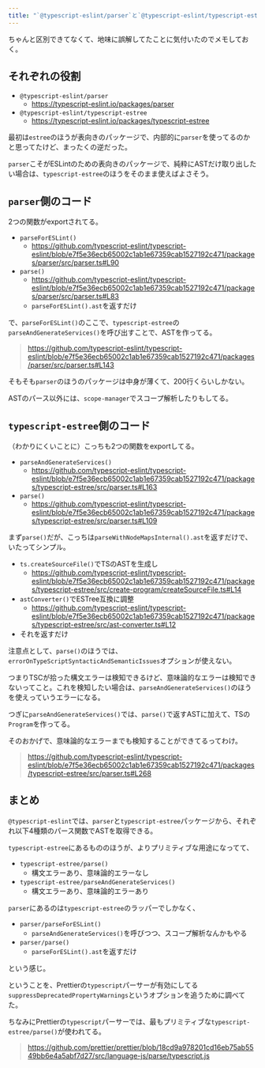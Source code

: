 ```yaml
---
title: "`@typescript-eslint/parser`と`@typescript-eslint/typescript-estree`の関係"
---
```


ちゃんと区別できてなくて、地味に誤解してたことに気付いたのでメモしておく。

## それぞれの役割

- `@typescript-eslint/parser`
  - https://typescript-eslint.io/packages/parser
- `@typescript-eslint/typescript-estree`
  - https://typescript-eslint.io/packages/typescript-estree

最初は`estree`のほうが表向きのパッケージで、内部的に`parser`を使ってるのかと思ってたけど、まったくの逆だった。

`parser`こそがESLintのための表向きのパッケージで、純粋にASTだけ取り出したい場合は、`typescript-estree`のほうをそのまま使えばよさそう。

## `parser`側のコード

2つの関数がexportされてる。

- `parseForESLint()`
  - https://github.com/typescript-eslint/typescript-eslint/blob/e7f5e36ecb65002c1ab1e67359cab1527192c471/packages/parser/src/parser.ts#L90
- `parse()`
  - https://github.com/typescript-eslint/typescript-eslint/blob/e7f5e36ecb65002c1ab1e67359cab1527192c471/packages/parser/src/parser.ts#L83
  - `parseForESLint().ast`を返すだけ

で、`parseForESLint()`のここで、`typescript-estree`の`parseAndGenerateServices()`を呼び出すことで、ASTを作ってる。

> https://github.com/typescript-eslint/typescript-eslint/blob/e7f5e36ecb65002c1ab1e67359cab1527192c471/packages/parser/src/parser.ts#L143

そもそも`parser`のほうのパッケージは中身が薄くて、200行くらいしかない。

ASTのパース以外には、`scope-manager`でスコープ解析したりもしてる。

## `typescript-estree`側のコード

（わかりにくいことに）こっちも2つの関数をexportしてる。

- `parseAndGenerateServices()`
  - https://github.com/typescript-eslint/typescript-eslint/blob/e7f5e36ecb65002c1ab1e67359cab1527192c471/packages/typescript-estree/src/parser.ts#L163
- `parse()`
  - https://github.com/typescript-eslint/typescript-eslint/blob/e7f5e36ecb65002c1ab1e67359cab1527192c471/packages/typescript-estree/src/parser.ts#L109

まず`parse()`だが、こっちは`parseWithNodeMapsInternal().ast`を返すだけで、いたってシンプル。

- `ts.createSourceFile()`でTSのASTを生成し
  - https://github.com/typescript-eslint/typescript-eslint/blob/e7f5e36ecb65002c1ab1e67359cab1527192c471/packages/typescript-estree/src/create-program/createSourceFile.ts#L14
- `astConverter()`でESTree互換に調整
  - https://github.com/typescript-eslint/typescript-eslint/blob/e7f5e36ecb65002c1ab1e67359cab1527192c471/packages/typescript-estree/src/ast-converter.ts#L12
- それを返すだけ

注意点として、`parse()`のほうでは、`errorOnTypeScriptSyntacticAndSemanticIssues`オプションが使えない。

つまりTSCが拾った構文エラーは検知できるけど、意味論的なエラーは検知できないってこと。これを検知したい場合は、`parseAndGenerateServices()`のほうを使えっていうエラーになる。

つぎに`parseAndGenerateServices()`では、`parse()`で返すASTに加えて、TSの`Program`を作ってる。

そのおかげで、意味論的なエラーまでも検知することができてるってわけ。

> https://github.com/typescript-eslint/typescript-eslint/blob/e7f5e36ecb65002c1ab1e67359cab1527192c471/packages/typescript-estree/src/parser.ts#L268

## まとめ

`@typescript-eslint`では、`parser`と`typescript-estree`パッケージから、それぞれ以下4種類のパース関数でASTを取得できる。

`typescript-estree`にあるもののほうが、よりプリミティブな用途になってて、

- `typescript-estree/parse()`
  - 構文エラーあり、意味論的エラーなし
- `typescript-estree/parseAndGenerateServices()`
  - 構文エラーあり、意味論的エラーあり

`parser`にあるのは`typescript-estree`のラッパーでしかなく、

- `parser/parseForESLint()`
  - `parseAndGenerateServices()`を呼びつつ、スコープ解析なんかもやる
- `parser/parse()`
  - `parseForESLint().ast`を返すだけ

という感じ。

ということを、Prettierの`typescript`パーサーが有効にしてる`suppressDeprecatedPropertyWarnings`というオプションを追うために調べてた。

ちなみにPrettierの`typescript`パーサーでは、最もプリミティブな`typescript-estree/parse()`が使われてる。

> https://github.com/prettier/prettier/blob/18cd9a978201cd16eb75ab5549bb6e4a5abf7d27/src/language-js/parse/typescript.js


